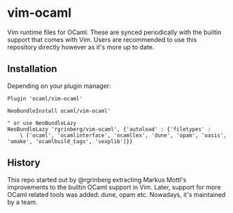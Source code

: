 # vim-ocaml

Vim runtime files for OCaml. These are synced periodically with the builtin
support that comes with Vim. Users are recommended to use this repository
directly however as it's more up to date.

## Installation

Depending on your plugin manager:

```vim
Plugin 'ocaml/vim-ocaml'
```

```vim
NeoBundleInstall ocaml/vim-ocaml'

" or use NeoBundleLazy
NeoBundleLazy 'rgrinberg/vim-ocaml', {'autoload' : {'filetypes' :
    \ ['ocaml', 'ocamlinterface', 'ocamllex', 'dune', 'opam', 'oasis', 'omake', 'ocamlbuild_tags', 'sexplib']}}
```

## History

This repo started out by @rgrinberg extracting Markus Mottl's improvements to
the builtin OCaml support in Vim. Later, support for more OCaml related tools
was added: dune, opam etc. Nowadays, it's maintained by a team.
